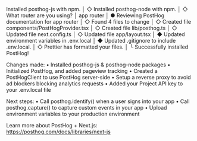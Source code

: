 Installed posthog-js with npm.
│
◇  Installed posthog-node with npm.
│
◇  What router are you using?
│  app router
│
●  Reviewing PostHog documentation for app router
│
◇  Found 4 files to change
│
◇  Created file components/PostHogProvider.tsx
│
◇  Created file lib/posthog.ts
│
◇  Updated file next.config.ts
│
◇  Updated file app/layout.tsx
│
◆  Updated environment variables in .env.local
│
◆  Updated .gitignore to include .env.local.
│
◇  Prettier has formatted your files.
│
└
Successfully installed PostHog!

Changes made:
• Installed posthog-js & posthog-node packages
• Initialized PostHog, and added pageview tracking
• Created a PostHogClient to use PostHog server-side
• Setup a reverse proxy to avoid ad blockers blocking analytics requests
• Added your Project API key to your .env.local file

Next steps:
• Call posthog.identify() when a user signs into your app
• Call posthog.capture() to capture custom events in your app
• Upload environment variables to your production environment

Learn more about PostHog + Next.js: https://posthog.com/docs/libraries/next-js

